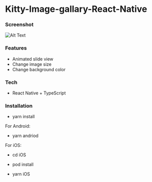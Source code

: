 # Kitty-Image-gallary-React-Native

### Screenshot

![Alt Text](https://i.postimg.cc/mDV6TDjM/ezgif-com-gif-maker-1.gif)

### Features

- Animated slide view
- Change image size
- Change background color

### Tech

- React Native + TypeScript

### Installation

- yarn install 

For Android:

- yarn andriod 

For iOS:

- cd iOS 

- pod install

- yarn iOS
